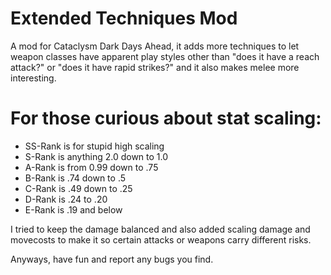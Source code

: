 # Extended Techniques Mod
A mod for Cataclysm Dark Days Ahead, it adds more techniques to let weapon classes have apparent play styles other than "does it have a reach attack?" or "does it have rapid strikes?" and it also makes melee more interesting.

# For those curious about stat scaling:

* SS-Rank is for stupid high scaling
* S-Rank is anything 2.0 down to 1.0
* A-Rank is from 0.99 down to .75
* B-Rank is .74 down to .5
* C-Rank is .49 down to .25
* D-Rank is .24 to .20
* E-Rank is .19 and below

I tried to keep the damage balanced and also added scaling damage and movecosts to make it so certain attacks or weapons carry different risks.

Anyways, have fun and report any bugs you find.
